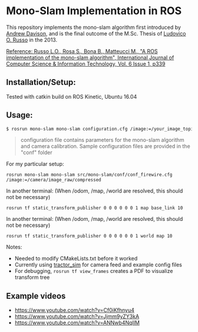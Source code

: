 # Mono-Slam Implementation in ROS

This repository implements the mono-slam algorithm first introduced by [Andrew Davison](https://www.doc.ic.ac.uk/~ajd/Publications/davison_etal_pami2007.pdf),
and is the final outcome of the M.Sc. Thesis of [Ludovico O. Russo](https://github.com/ludusrusso)
in the 2013.

[Reference: Russo L.O., Rosa S., Bona B., Matteucci M., "A ROS implementation of the mono-slam algorithm",
International Journal of Computer Science & Information Technology, Vol. 6 Issue 1, p339](https://www.researchgate.net/publication/269200654_A_ROS_Implementation_of_the_Mono-Slam_Algorithm)

## Installation/Setup:
Tested with catkin build on ROS Kinetic, Ubuntu 16.04

## Usage:

```bash
$ rosrun mono-slam mono-slam configuration.cfg /image:=/your_image_topic
```

> configuration file contains parameters for the mono-slam algorithm
  and camera calibration.
  Sample configuration files are provided in the "conf" folder
  
  
For my particular setup:
 ``` 
 rosrun mono-slam mono-slam src/mono-slam/conf/conf_firewire.cfg /image:=/camera/image_raw/compressed
 ```
 
In another terminal: (When /odom, /map, /world are resolved, this should not be necessary)
```
rosrun tf static_transform_publisher 0 0 0 0 0 0 1 map base_link 10
```

In another terminal: (When /odom, /map, /world are resolved, this should not be necessary)
```
rosrun tf static_transform_publisher 0 0 0 0 0 0 1 world map 10
```
 
Notes:
+ Needed to modify CMakeLists.txt before it worked
+ Currently using [tractor_sim](https://github.com/olinrobotics/tractor_sim) for camera feed and example config files
+ For debugging, `rosrun tf view_frames` creates a PDF to visualize transform tree

## Example videos

 - https://www.youtube.com/watch?v=Cf0iKfhnyu4
 - https://www.youtube.com/watch?v=Jjmm9yZY3kA
 - https://www.youtube.com/watch?v=ANNwb4NqlIM
 
